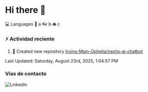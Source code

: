 # Hi there 👋

:computer: Languages
:pencil: a
:eyeglasses: b
:oncoming_automobile: c

### :zap: Actividad reciente
<!--RECENT_ACTIVITY:start-->
1. 📔 Created new repository [Irving-Main-Ophelia/nextjs-ai-chatbot](https://github.com/Irving-Main-Ophelia/nextjs-ai-chatbot)<br>
<!--RECENT_ACTIVITY:end-->
<!--RECENT_ACTIVITY:last_update-->
Last Updated: Saturday, August 23rd, 2025, 1:04:57 PM
<!--RECENT_ACTIVITY:last_update_end-->

### Vías de contacto

![LinkedIn](https://www.linkedin.com/in/irving-hernández-226846205/)

